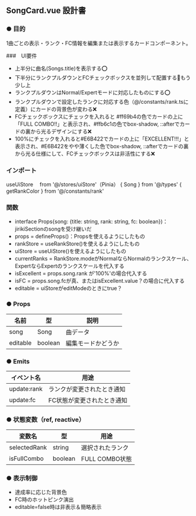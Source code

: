 ## SongCard.vue 設計書

### ● 目的
1曲ごとの表示・ランク・FC情報を編集または表示するカードコンポーネント。

###　UI要件
- 上半分に曲名(Songs.title)を表示する⭕️
- 下半分にランクプルダウンとFCチェックボックスを並列して配置する🔺もう少し上
- ランクプルダウンはNormal/Expertモードに対応したものにする⭕️
- ランクプルダウンで設定したランクに対応する色（@/constants/rank.tsに定義）にカードの背景色が変わる❌
- FCチェックボックスにチェックを入れると #ff69b4の色でカードの上に「FULL COMBO!!」と表示され、#ffb6c1の色でbox-shadow, ::afterでカードの裏から光るデザインにする❌
- 100%にチェックを入れると#E6B422でカードの上に「EXCELLENT!!!」と表示され、#E6B422をやや薄くした色でbox-shadow, ::afterでカードの裏から光る仕様にして、FCチェックボックスは非活性にする❌

### インポート
useUiStore 　from '@/stores/uiStore'（Pinia）
{ Song } from '@/types'
{ getRankColor } from '@/constants/rank'

### 関数
- interface Props{song: {title: string, rank: string, fc: boolean})：jirikiSectionのsongを受け継いだ
- props = defineProps<Props>()：Propsを使えるようにしたもの
- rankStore = useRankStore()を使えるようにしたもの
- uiStore = useUiStore()を使えるようにしたもの
- currentRanks = RankStore.modeがNormalならNormalのランクスケール、ExpertならExpertのランクスケールを代入する
- isExcellent = props.song.rank が'100%'の場合代入する
- isFC = props.song.fcが真、またはisExcellent.value？の場合に代入する
- editable = uiStoreがeditModeのときにtrue？

### ● Props
| 名前       | 型       | 説明                         |
|------------|----------|------------------------------|
| song       | Song     | 曲データ                      |
| editable   | boolean  | 編集モードかどうか             |

### ● Emits
| イベント名        | 用途                           |
|------------------|--------------------------------|
| update:rank      | ランクが変更されたとき通知       |
| update:fc        | FC状態が変更されたとき通知       |

### ● 状態変数（ref, reactive）
| 変数名         | 型       | 用途                        |
|----------------|----------|-----------------------------|
| selectedRank   | string   | 選択されたランク              |
| isFullCombo    | boolean  | FULL COMBO状態               |


### ● 表示制御
- 達成率に応じた背景色
- FC時のホットピンク演出
- editable=false時は非表示＆簡略表示
